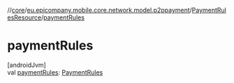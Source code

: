 //[core](../../../index.md)/[eu.epicompany.mobile.core.network.model.p2ppayment](../index.md)/[PaymentRulesResource](index.md)/[paymentRules](payment-rules.md)

# paymentRules

[androidJvm]\
val [paymentRules](payment-rules.md): [PaymentRules](../../eu.epicompany.mobile.core.domain.model.consent/-payment-rules/index.md)
